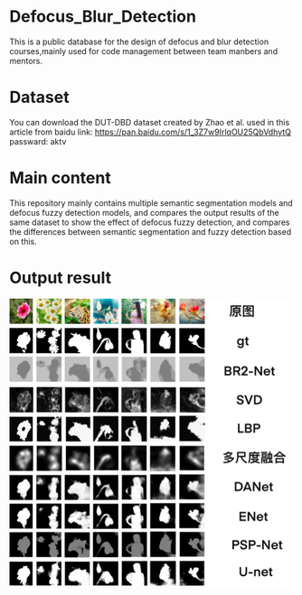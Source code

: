 # Defocus_Blur_Detection
This is a public database for the design of defocus and blur detection courses,mainly used for code management between team manbers and mentors.

# Dataset
You can download the DUT-DBD dataset created by Zhao et al. used in this article from 
baidu link: https://pan.baidu.com/s/1_3Z7w9IrlqOU25QbVdhytQ passward: aktv

# Main content
This repository mainly contains multiple semantic segmentation models and defocus fuzzy detection models, and compares the output results of the same dataset to show the effect of defocus fuzzy detection, and compares the differences between semantic segmentation and fuzzy detection based on this.

# Output result
![image](https://github.com/Aixwhite/Defocus_Blur_Detection/blob/main/%E6%9C%80%E7%BB%88%E7%89%88.jpg)

